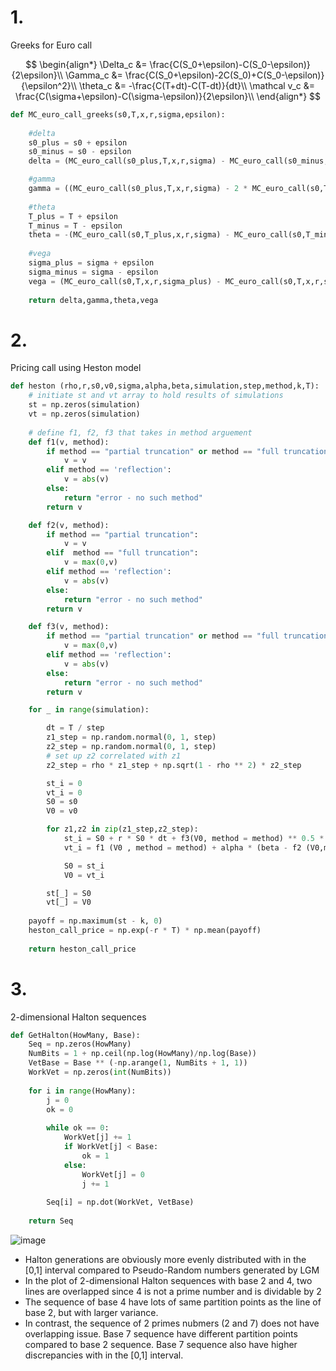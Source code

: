 # 1. 
Greeks for Euro call

$$
\begin{align*}
\Delta_c &= \frac{C(S_0+\epsilon)-C(S_0-\epsilon)}{2\epsilon}\\
\Gamma_c &= \frac{C(S_0+\epsilon)-2C(S_0)+C(S_0-\epsilon)}{\epsilon^2}\\
\theta_c &= -\frac{C(T+dt)-C(T-dt)}{dt}\\
\mathcal v_c &= \frac{C(\sigma+\epsilon)-C(\sigma-\epsilon)}{2\epsilon}\\
\end{align*}
$$

``` python
def MC_euro_call_greeks(s0,T,x,r,sigma,epsilon):
    
    #delta
    s0_plus = s0 + epsilon
    s0_minus = s0 - epsilon
    delta = (MC_euro_call(s0_plus,T,x,r,sigma) - MC_euro_call(s0_minus,T,x,r,sigma))/(2*epsilon)

    #gamma
    gamma = ((MC_euro_call(s0_plus,T,x,r,sigma) - 2 * MC_euro_call(s0,T,x,r,sigma)) + (MC_euro_call(s0_minus,T,x,r,sigma)))/(epsilon**2)
    
    #theta
    T_plus = T + epsilon
    T_minus = T - epsilon
    theta = -(MC_euro_call(s0,T_plus,x,r,sigma) - MC_euro_call(s0,T_minus,x,r,sigma))/(2*epsilon)
    
    #vega
    sigma_plus = sigma + epsilon
    sigma_minus = sigma - epsilon
    vega = (MC_euro_call(s0,T,x,r,sigma_plus) - MC_euro_call(s0,T,x,r,sigma_minus))/(2*epsilon)
    
    return delta,gamma,theta,vega
```
# 2. 
Pricing call using Heston model
``` python 
def heston (rho,r,s0,v0,sigma,alpha,beta,simulation,step,method,k,T):
    # initiate st and vt array to hold results of simulations
    st = np.zeros(simulation)
    vt = np.zeros(simulation)
    
    # define f1, f2, f3 that takes in method arguement
    def f1(v, method):
        if method == "partial truncation" or method == "full truncation":
            v = v
        elif method == 'reflection':
            v = abs(v)
        else:
            return "error - no such method"
        return v

    def f2(v, method):
        if method == "partial truncation":
            v = v
        elif  method == "full truncation":
            v = max(0,v)
        elif method == 'reflection':
            v = abs(v)
        else:
            return "error - no such method"
        return v

    def f3(v, method):
        if method == "partial truncation" or method == "full truncation":
            v = max(0,v)
        elif method == 'reflection':
            v = abs(v)
        else:
            return "error - no such method"
        return v

    for _ in range(simulation):

        dt = T / step
        z1_step = np.random.normal(0, 1, step)
        z2_step = np.random.normal(0, 1, step)
        # set up z2 correlated with z1
        z2_step = rho * z1_step + np.sqrt(1 - rho ** 2) * z2_step

        st_i = 0
        vt_i = 0
        S0 = s0
        V0 = v0

        for z1,z2 in zip(z1_step,z2_step):
            st_i = S0 + r * S0 * dt + f3(V0, method = method) ** 0.5 * S0 * z1 * dt ** 0.5
            vt_i = f1 (V0 , method = method) + alpha * (beta - f2 (V0,method = method)) * dt + sigma * f3 (V0, method = method) ** 0.5 * z2 * dt ** 0.5

            S0 = st_i
            V0 = vt_i

        st[_] = S0
        vt[_] = V0
    
    payoff = np.maximum(st - k, 0)
    heston_call_price = np.exp(-r * T) * np.mean(payoff)
    
    return heston_call_price
```

# 3. 
2-dimensional Halton sequences
```python
def GetHalton(HowMany, Base):
    Seq = np.zeros(HowMany)
    NumBits = 1 + np.ceil(np.log(HowMany)/np.log(Base))
    VetBase = Base ** (-np.arange(1, NumBits + 1, 1))
    WorkVet = np.zeros(int(NumBits))
    
    for i in range(HowMany):
        j = 0
        ok = 0
        
        while ok == 0:
            WorkVet[j] += 1
            if WorkVet[j] < Base:
                ok = 1
            else:
                WorkVet[j] = 0
                j += 1
                
        Seq[i] = np.dot(WorkVet, VetBase)
        
    return Seq
```
![image](https://github.com/demihe2004/Computation-Finance-/assets/135466801/dd4ac125-aaef-4373-8236-04b2c083b64e)

- Halton generations are obviously more evenly distributed with in the [0,1] interval compared to Pseudo-Random numbers generated by LGM
- In the plot of 2-dimensional Halton sequences with base 2 and 4, two lines are overlapped since 4 is not a prime number and is dividable by 2 
- The sequence of base 4 have lots of same partition points as the line of base 2, but with larger variance. 
- In contrast, the sequence of 2 primes nubmers (2 and 7) does not have overlapping issue. Base 7 sequence have different partition points compared to base 2 sequence.  Base 7 sequence also have higher discrepancies with in the [0,1] interval.
